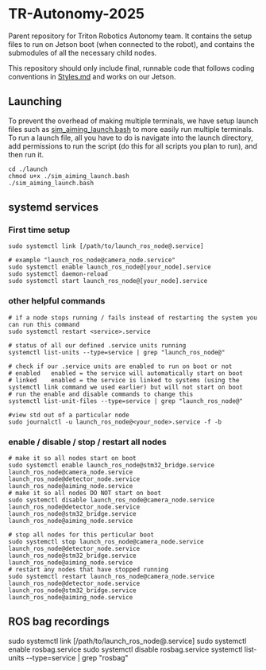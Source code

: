 # TR-Autonomy-2025
Parent repository for Triton Robotics Autonomy team. It contains the setup files to run on Jetson boot (when connected to the robot), and contains the submodules of all the necessary child nodes. 

This repository should only include final, runnable code that follows coding conventions in [Styles.md](./Styles.md) and works on our Jetson.

## Launching
To prevent the overhead of making multiple terminals, we have setup launch files such as [sim_aiming_launch.bash](./launch/sim_aiming_launch.bash) to more easily run multiple terminals. To run a launch file, all you have to do is navigate into the launch directory, add permissions to run the script (do this for all scripts you plan to run), and then run it.
```
cd ./launch
chmod u+x ./sim_aiming_launch.bash
./sim_aiming_launch.bash
```

## systemd services 

### First time setup
```
sudo systemctl link [/path/to/launch_ros_node@.service]

# example "launch_ros_node@camera_node.service"
sudo systemctl enable launch_ros_node@[your_node].service
sudo systemctl daemon-reload
sudo systemctl start launch_ros_node@[your_node].service
```
### other helpful commands
```
# if a node stops running / fails instead of restarting the system you can run this command
sudo systemctl restart <service>.service

# status of all our defined .service units running
systemctl list-units --type=service | grep "launch_ros_node@"

# check if our .service units are enabled to run on boot or not
# enabled   enabled = the service will automatically start on boot
# linked    enabled = the service is linked to systems (using the systemctl link command we used earlier) but will not start on boot
# run the enable and disable commands to change this 
systemctl list-unit-files --type=service | grep "launch_ros_node@"

#view std out of a particular node
sudo journalctl -u launch_ros_node@<your_node>.service -f -b
```

### enable / disable / stop / restart all nodes
```
# make it so all nodes start on boot
sudo systemctl enable launch_ros_node@stm32_bridge.service launch_ros_node@camera_node.service launch_ros_node@detector_node.service launch_ros_node@aiming_node.service
# make it so all nodes DO NOT start on boot
sudo systemctl disable launch_ros_node@camera_node.service launch_ros_node@detector_node.service launch_ros_node@stm32_bridge.service launch_ros_node@aiming_node.service

# stop all nodes for this perticular boot
sudo systemctl stop launch_ros_node@camera_node.service launch_ros_node@detector_node.service launch_ros_node@stm32_bridge.service launch_ros_node@aiming_node.service
# restart any nodes that have stopped running
sudo systemctl restart launch_ros_node@camera_node.service launch_ros_node@detector_node.service launch_ros_node@stm32_bridge.service launch_ros_node@aiming_node.service
```
## ROS bag recordings
sudo systemctl link [/path/to/launch_ros_node@.service]
sudo systemctl enable rosbag.service
sudo systemctl disable rosbag.service
systemctl list-units --type=service | grep "rosbag" 
